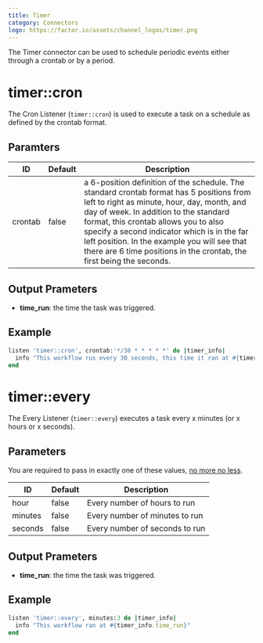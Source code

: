 ```yaml
---
title: Timer
category: Connectors
logo: https://factor.io/assets/channel_logos/timer.png
---
```

The Timer connector can be used to schedule periodic events either through a crontab or by a period.

# timer::cron
The Cron Listener (`timer::cron`) is used to execute a task on a schedule as defined by the crontab format. 

## Paramters
ID | Default | Description
--- | ------- | -----------
crontab | false | a 6-position definition of the schedule. The standard crontab format has 5 positions from left to right as minute, hour, day, month, and day of week. In addition to the standard format, this crontab allows you to also specify a second indicator which is in the far left position. In the example you will see that there are 6 time positions in the crontab, the first being the seconds.


## Output Prameters
- **time_run**: the time the task was triggered.

## Example
```ruby
listen 'timer::cron', crontab:'*/30 * * * * *' do |timer_info|
  info "This workflow rus every 30 seconds, this time it ran at #{timer_info['time_run']}"
end
```

# timer::every
The Every Listener (`timer::every`) executes a task every x minutes (or x hours or x seconds).

## Parameters
You are required to pass in exactly one of these values, [no more no less](https://www.youtube.com/watch?v=xOrgLj9lOwk).

ID | Default | Description
--- | ------- | -----------
hour | false | Every number of hours to run
minutes | false | Every number of minutes to run
seconds | false | Every number of seconds to run


## Output Prameters
- **time_run**: the time the task was triggered.

## Example

```ruby
listen 'timer::every', minutes:3 do |timer_info|
  info "This workflow ran at #{timer_info.time_run}"
end
```

